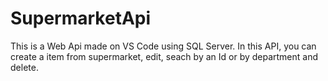# SupermarketApi
This is a Web Api made on VS Code using SQL Server.
In this API, you can create a item from supermarket, edit, seach by an Id or by department and delete. 
